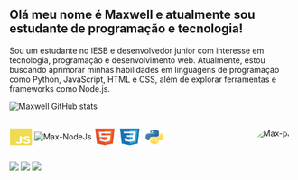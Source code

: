 ## Olá meu nome é Maxwell e atualmente sou estudante de programação e tecnologia!

Sou um estudante no IESB e desenvolvedor junior com interesse em tecnologia, programação e desenvolvimento web. Atualmente, estou buscando aprimorar minhas habilidades em linguagens de programação como Python, JavaScript, HTML e CSS, além de explorar ferramentas e frameworks como Node.js.

![Maxwell GitHub stats](https://github-readme-stats.vercel.app/api?username=MaxwellM7&show_icons=true&theme=transparent)

<div style="display: inline_block"><br>
  <img align="center" alt="Max-Js" height="30" width="40" src="https://raw.githubusercontent.com/devicons/devicon/master/icons/javascript/javascript-plain.svg">
  <img align="center" alt="Max-NodeJs" height="30" width="40" src="https://cdn.jsdelivr.net/gh/devicons/devicon/icons/nodejs/nodejs-original.svg">
  <img align="center" alt="Max-HTML" height="30" width="40" src="https://raw.githubusercontent.com/devicons/devicon/master/icons/html5/html5-original.svg">
  <img align="center" alt="Max-CSS" height="30" width="40" src="https://raw.githubusercontent.com/devicons/devicon/master/icons/css3/css3-original.svg">
  <img align="center" alt="Max-Python" height="30" width="40" src="https://raw.githubusercontent.com/devicons/devicon/master/icons/python/python-original.svg">
  <img align="right" alt="Max-pic" height="150" style="border-radius:50px;" src="https://media.discordapp.net/attachments/790977065322151936/1091128698318630952/thegodfather.gif?width=676&height=676">
</div>
  
  ##
 
<div> 
  <a href="https://instagram.com/maxwell_exp" target="_blank"><img src="https://img.shields.io/badge/-Instagram-%23E4405F?style=for-the-badge&logo=instagram&logoColor=white" target="_blank"></a>
  <a href = "mailto:Maxwell.Rodrigues.work@gmail.com"><img src="https://img.shields.io/badge/-Gmail-%23333?style=for-the-badge&logo=gmail&logoColor=white" target="_blank"></a>
  <a href="https://www.linkedin.com/in/maxwell-rodrigues-826839270/" target="_blank"><img src="https://img.shields.io/badge/-LinkedIn-%230077B5?style=for-the-badge&logo=linkedin&logoColor=white" target="_blank"></a> 
  
</div>
